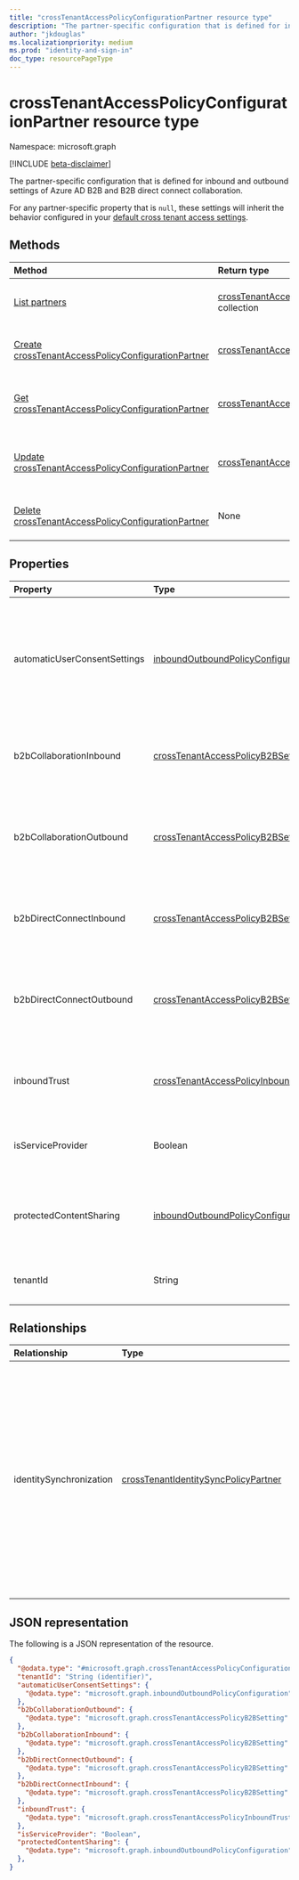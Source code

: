 ```yaml
---
title: "crossTenantAccessPolicyConfigurationPartner resource type"
description: "The partner-specific configuration that is defined for inbound and outbound settings of Azure AD B2B collaboration and B2B direct connect."
author: "jkdouglas"
ms.localizationpriority: medium
ms.prod: "identity-and-sign-in"
doc_type: resourcePageType
---
```


# crossTenantAccessPolicyConfigurationPartner resource type

Namespace: microsoft.graph

[!INCLUDE [beta-disclaimer](../../includes/beta-disclaimer.md)]

The partner-specific configuration that is defined for inbound and outbound settings of Azure AD B2B and B2B direct connect collaboration.

For any partner-specific property that is `null`, these settings will inherit the behavior configured in your [default cross tenant access settings](../resources/crosstenantaccesspolicyconfigurationdefault.md).

## Methods

|Method|Return type|Description|
|:---|:---|:---|
| [List partners](../api/crosstenantaccesspolicy-list-partners.md) | [crossTenantAccessPolicyConfigurationPartner](../resources/crosstenantaccesspolicyconfigurationpartner.md) collection | Get a list of all partner-specific configurations. |
| [Create crossTenantAccessPolicyConfigurationPartner](../api/crosstenantaccesspolicy-post-partners.md) | [crossTenantAccessPolicyConfigurationPartner](../resources/crosstenantaccesspolicyconfigurationpartner.md) | Create a new partner-specific configuration. |
| [Get crossTenantAccessPolicyConfigurationPartner](../api/crosstenantaccesspolicyconfigurationpartner-get.md) | [crossTenantAccessPolicyConfigurationPartner](../resources/crosstenantaccesspolicyconfigurationpartner.md) | Read the partner-specific configuration settings. |
| [Update crossTenantAccessPolicyConfigurationPartner](../api/crosstenantaccesspolicyconfigurationpartner-update.md) | [crossTenantAccessPolicyConfigurationPartner](../resources/crosstenantaccesspolicyconfigurationpartner.md) | Update the properties of a partner-specific configuration. |
| [Delete crossTenantAccessPolicyConfigurationPartner](../api/crosstenantaccesspolicyconfigurationpartner-delete.md) | None | Delete the partner-specific configuration. |

## Properties

|Property|Type|Description|
|:---|:---|:---|
| automaticUserConsentSettings | [inboundOutboundPolicyConfiguration](../resources/inboundoutboundpolicyconfiguration.md) | Determines the partner-specific configuration for automatic user consent settings. Unless specifically configured, the `inboundAllowed` and `outboundAllowed` properties will be **null** and inherit from the default settings, which is always `false`. |
| b2bCollaborationInbound | [crossTenantAccessPolicyB2BSetting](../resources/crosstenantaccesspolicyb2bsetting.md) | Defines your partner-specific configuration for users from other organizations accessing your resources via Azure AD B2B collaboration. |
| b2bCollaborationOutbound | [crossTenantAccessPolicyB2BSetting](../resources/crosstenantaccesspolicyb2bsetting.md) | Defines your partner-specific configuration for users in your organization going outbound to access resources in another organization via Azure AD B2B collaboration. |
| b2bDirectConnectInbound | [crossTenantAccessPolicyB2BSetting](../resources/crosstenantaccesspolicyb2bsetting.md) | Defines your partner-specific configuration for users from other organizations accessing your resources via Azure B2B direct connect. |
| b2bDirectConnectOutbound | [crossTenantAccessPolicyB2BSetting](../resources/crosstenantaccesspolicyb2bsetting.md) | Defines your partner-specific configuration for users in your organization going outbound to access resources in another organization via Azure AD B2B direct connect. |
| inboundTrust | [crossTenantAccessPolicyInboundTrust](../resources/crosstenantaccesspolicyinboundtrust.md) | Determines the partner-specific configuration for trusting other Conditional Access claims from external Azure AD organizations. |
| isServiceProvider | Boolean | Identifies whether the partner-specific configuration is a Cloud Service Provider for your organization. |
| protectedContentSharing | [inboundOutboundPolicyConfiguration](../resources/inboundoutboundpolicyconfiguration.md) | Determines the partner-specific configuration for protectedContentSharing. **This setting currently only applies to Azure AD tenants in a different Microsoft cloud.** |
| tenantId | String | The tenant identifier for the partner Azure AD organization. Read-only. Key.|

## Relationships

|Relationship|Type|Description|
|:---|:---|:---|
|identitySynchronization|[crossTenantIdentitySyncPolicyPartner](../resources/crosstenantidentitysyncpolicypartner.md)|Defines the cross-tenant policy for synchronization of users from a partner tenant. Use this user synchronization policy to streamline collaboration between users in a multi-tenant organization by automating creating, updating, and deleting users from one tenant to another.|

## JSON representation

The following is a JSON representation of the resource.
<!-- {
  "blockType": "resource",
  "keyProperty": "tenantId",
  "@odata.type": "microsoft.graph.crossTenantAccessPolicyConfigurationPartner",
  "openType": false
}
-->

``` json
{
  "@odata.type": "#microsoft.graph.crossTenantAccessPolicyConfigurationPartner",
  "tenantId": "String (identifier)",
  "automaticUserConsentSettings": {
    "@odata.type": "microsoft.graph.inboundOutboundPolicyConfiguration"
  },
  "b2bCollaborationOutbound": {
    "@odata.type": "microsoft.graph.crossTenantAccessPolicyB2BSetting"
  },
  "b2bCollaborationInbound": {
    "@odata.type": "microsoft.graph.crossTenantAccessPolicyB2BSetting"
  },
  "b2bDirectConnectOutbound": {
    "@odata.type": "microsoft.graph.crossTenantAccessPolicyB2BSetting"
  },
  "b2bDirectConnectInbound": {
    "@odata.type": "microsoft.graph.crossTenantAccessPolicyB2BSetting"
  },
  "inboundTrust": {
    "@odata.type": "microsoft.graph.crossTenantAccessPolicyInboundTrust"
  },
  "isServiceProvider": "Boolean",
  "protectedContentSharing": {
    "@odata.type": "microsoft.graph.inboundOutboundPolicyConfiguration"
  },
}
```
